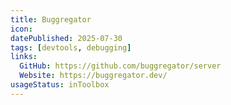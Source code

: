 ```yaml
---
title: Buggregator
icon: 
datePublished: 2025-07-30
tags: [devtools, debugging]
links:
  GitHub: https://github.com/buggregator/server
  Website: https://buggregator.dev/
usageStatus: inToolbox
---
```

